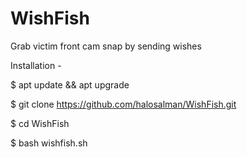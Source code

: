 # WishFish
Grab victim front cam snap by sending wishes

Installation -

$ apt update && apt upgrade

$ git clone https://github.com/halosalman/WishFish.git

$ cd WishFish

$ bash wishfish.sh
